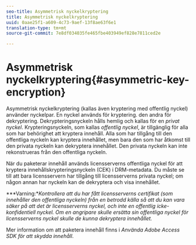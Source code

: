```yaml
---
seo-title: Asymmetrisk nyckelkryptering
title: Asymmetrisk nyckelkryptering
uuid: 0aae25f1-a609-4c73-9aef-13f8ae63f6e1
translation-type: tm+mt
source-git-commit: 7e8df034035fe465fbe403949ef828e7811ced2e

---
```



# Asymmetrisk nyckelkryptering{#asymmetric-key-encryption}

Asymmetrisk nyckelkryptering (kallas även kryptering med offentlig nyckel) använder nyckelpar. En nyckel används för kryptering. den andra för dekryptering. Dekrypteringsnyckeln hålls hemlig och kallas för en *privat nyckel*. Krypteringsnyckeln, som kallas *offentlig nyckel*, är tillgänglig för alla som har behörighet att kryptera innehåll. Alla som har tillgång till den offentliga nyckeln kan kryptera innehållet, men bara den som har åtkomst till den privata nyckeln kan dekryptera innehållet. Den privata nyckeln kan inte rekonstrueras från den offentliga nyckeln.

När du paketerar innehåll används licensserverns offentliga nyckel för att kryptera innehållskrypteringsnyckeln (CEK) i DRM-metadata. Du måste se till att bara licensservern har tillgång till licensserverns privata nyckel; om någon annan har nyckeln kan de dekryptera och visa innehållet.

***Varning:**Kontrollera att du har fått licensserverns certifikat (som innehåller den offentliga nyckeln) från en betrodd källa så att du kan vara säker på att det är licensserverns nyckel, och inte en offentlig icke-konfidentiell nyckel. Om en angripare skulle ersätta sin offentliga nyckel för licensserverns nyckel skulle de kunna dekryptera innehållet.*

Mer information om att paketera innehåll finns i *Använda Adobe Access SDK för att skydda innehåll*.
